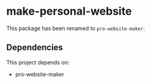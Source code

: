 # make-personal-website

This package has been renamed to `pro-website-maker`.

## Dependencies

This project depends on:

- pro-website-maker
